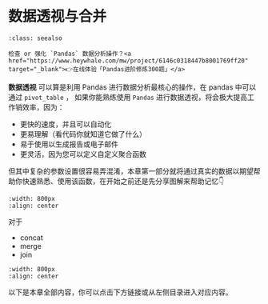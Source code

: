 # 数据透视与合并


<!-- #region -->
```{admonition} 在线刷题
:class: seealso

检查 or 强化 `Pandas` 数据分析操作？<a href="https://www.heywhale.com/mw/project/6146c0318447b8001769ff20" target="_blank">👉在线体验「Pandas进阶修炼300题」</a>
```

**数据透视** 可以算是利用 Pandas 进行数据分析最核心的操作，在 pandas 中可以通过 `pivot_table` ，
如果你能熟练使用 `Pandas` 进行数据透视，将会极大提高工作销效率，因为：
- 更快的速度，并且可以自动化
- 更易理解（看代码你就知道它做了什么）
- 易于使用以生成报告或电子邮件
- 更灵活，因为您可以定义自定义聚合函数
  
但其中复杂的参数设置很容易弄混淆，本章第一部分就将通过真实的数据以期望帮助你快速熟悉、使用该函数，在开始之前还是先分享图解来帮助记忆👇
```{figure} https://pic.liuzaoqi.com/picgo/202112201848914.png
:width: 800px
:align: center
```

对于
- concat
- merge
- join


```{figure} https://pic.liuzaoqi.com/picgo/202112212226073.png
:width: 800px
:align: center
```
以下是本章全部内容，你可以点击下方链接或从左侧目录进入对应内容。

```{tableofcontents}
```
